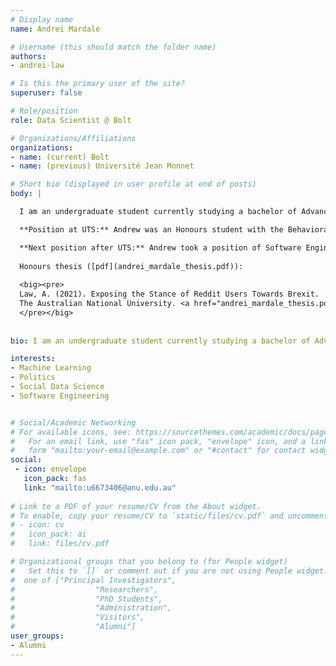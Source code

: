 ```yaml
---
# Display name
name: Andrei Mardale

# Username (this should match the folder name)
authors:
- andrei-law

# Is this the primary user of the site?
superuser: false

# Role/position
role: Data Scientist @ Bolt

# Organizations/Affiliations
organizations:
- name: (current) Bolt 
- name: (previous) Université Jean Monnet

# Short bio (displayed in user profile at end of posts)
body: | 

  I am an undergraduate student currently studying a bachelor of Advanced Computing at the ANU and undertaking an honours project under the supervision of Dr. Marian-Andrei Rizoiu. My honours research focuses on building stance detection for social media content concerning the contentious Brexit debate with the goal of uncovering the dynamics of user stance shift in online discussions of contentious issues. 

  **Position at UTS:** Andrew was an Honours student with the Behavioral Data Science lab in UTS.

  **Next position after UTS:** Andrew took a position of Software Engineer @ Zuora.
  
  Honours thesis ([pdf](andrei_mardale_thesis.pdf)):
  
  <big><pre>
  Law, A. (2021). Exposing the Stance of Reddit Users Towards Brexit. 
  The Australian National University. <a href="andrei_mardale_thesis.pdf">pdf</a>
  </pre></big>
  
  
bio: I am an undergraduate student currently studying a bachelor of Advanced Computing at the ANU and undertaking an honours project under the supervision of Dr. Marian-Andrei Rizoiu. My honours research focuses on building stance detection for social media content concerning the contentious Brexit debate with the goal of uncovering the dynamics of user stance shift in online discussions of contentious issues.

interests:
- Machine Learning
- Politics
- Social Data Science
- Software Engineering


# Social/Academic Networking
# For available icons, see: https://sourcethemes.com/academic/docs/page-builder/#icons
#   For an email link, use "fas" icon pack, "envelope" icon, and a link in the
#   form "mailto:your-email@example.com" or "#contact" for contact widget.
social:
 - icon: envelope
   icon_pack: fas
   link: "mailto:u6673406@anu.edu.au"
  
# Link to a PDF of your resume/CV from the About widget.
# To enable, copy your resume/CV to `static/files/cv.pdf` and uncomment the lines below.
# - icon: cv
#   icon_pack: ai
#   link: files/cv.pdf

# Organizational groups that you belong to (for People widget)
#   Set this to `[]` or comment out if you are not using People widget.
#  one of ["Principal Investigators",
#                  "Researchers",
#                  "PhD Students",
#                  "Administration",
#                  "Visitors",
#                  "Alumni"]
user_groups:
- Alumni
---
```

